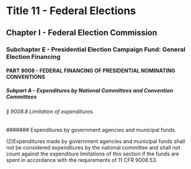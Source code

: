 
# Title 11 - Federal Elections
## Chapter I - Federal Election Commission
### Subchapter E - Presidential Election Campaign Fund: General Election Financing
#### PART 9008 - FEDERAL FINANCING OF PRESIDENTIAL NOMINATING CONVENTIONS
##### Subpart A - Expenditures by National Committees and Convention Committees
###### § 9008.8 Limitation of expenditures.
####### Expenditures by government agencies and municipal funds.

(2)Expenditures made by government agencies and municipal funds shall not be considered expenditures by the national committee and shall not count against the expenditure limitations of this section if the funds are spent in accordance with the requirements of 11 CFR 9008.53.
